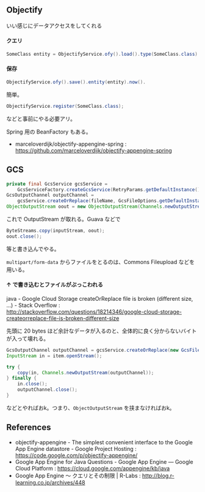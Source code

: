 Objectify
---

いい感じにデータアクセスをしてくれる

#### クエリ

```java
SomeClass entity = ObjectifyService.ofy().load().type(SomeClass.class).filter("id", someId).first().now();
```

#### 保存

```java
ObjectifyService.ofy().save().entity(entity).now().
```

簡単。

```java
ObjectifyService.register(SomeClass.class);
```

などと事前にやる必要アリ。

Spring 用の BeanFactory もある。

- marceloverdijk/objectify-appengine-spring : https://github.com/marceloverdijk/objectify-appengine-spring

GCS
---

```java
private final GcsService gcsService =
    GcsServiceFactory.createGcsService(RetryParams.getDefaultInstance());
GcsOutputChannel outputChannel =
    gcsService.createOrReplace(fileName, GcsFileOptions.getDefaultInstance());
ObjectOutputStream oout = new ObjectOutputStream(Channels.newOutputStream(outputChannel));
```

これで OutputStream が取れる。Guava などで

```java
ByteStreams.copy(inputStream, oout);
oout.close();
```

等と書き込んでやる。

`multipart/form-data` からファイルをとるのは、Commons Fileupload などを用いる。

#### ↑ で書き込むとファイルがぶっこわれる

java - Google Cloud Storage createOrReplace file is broken (different size, ...) - Stack Overflow : http://stackoverflow.com/questions/18214346/google-cloud-storage-createorreplace-file-is-broken-different-size

先頭に 20 bytes ほど余計なデータが入るのと、全体的に良く分からないバイトが入って壊れる。

```java
GcsOutputChannel outputChannel = gcsService.createOrReplace(new GcsFilename(kBucketName, filename), options);
InputStream in = item.openStream();

try {
    copy(in, Channels.newOutputStream(outputChannel));
} finally {
    in.close();
    outputChannel.close();
}
```

などとやればおk。つまり、`ObjectOutputStream` を挟まなければおk。

References
---

- objectify-appengine - The simplest convenient interface to the Google App Engine datastore - Google Project Hosting : https://code.google.com/p/objectify-appengine/
- Google App Engine for Java Questions - Google App Engine — Google Cloud Platform : https://cloud.google.com/appengine/kb/java
- Google App Engine ～ クエリとその制限 | R-Labs : http://blog.r-learning.co.jp/archives/448
